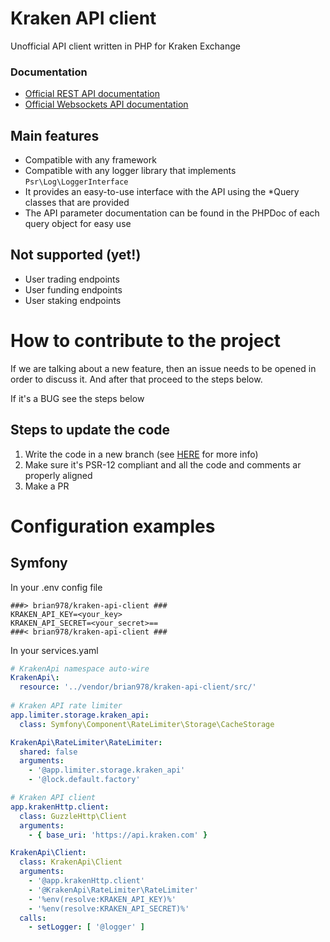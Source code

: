 # Kraken API client
Unofficial API client written in PHP for Kraken Exchange

### Documentation
- [Official REST API documentation](https://docs.kraken.com/rest/)
- [Official Websockets API documentation](https://docs.kraken.com/websockets/)

## Main features
* Compatible with any framework
* Compatible with any logger library that implements `Psr\Log\LoggerInterface`
* It provides an easy-to-use interface with the API using the *Query classes that are provided
* The API parameter documentation can be found in the PHPDoc of each query object for easy use

## Not supported (yet!)
* User trading endpoints
* User funding endpoints
* User staking endpoints


# How to contribute to the project
If we are talking about a new feature, then an issue needs to be opened in order to discuss it. And after that proceed 
to the steps below.

If it's a BUG see the steps below

## Steps to update the code
1. Write the code in a new branch (see [HERE](https://www.atlassian.com/git/tutorials/comparing-workflows/gitflow-workflow) for more info)
2. Make sure it's PSR-12 compliant and all the code and comments ar properly aligned
3. Make a PR


# Configuration examples
## Symfony

In your .env config file
```text
###> brian978/kraken-api-client ###
KRAKEN_API_KEY=<your_key>
KRAKEN_API_SECRET=<your_secret>==
###< brian978/kraken-api-client ###
```

In your services.yaml
```yaml
# KrakenApi namespace auto-wire
KrakenApi\:
  resource: '../vendor/brian978/kraken-api-client/src/'
  
# Kraken API rate limiter
app.limiter.storage.kraken_api:
  class: Symfony\Component\RateLimiter\Storage\CacheStorage

KrakenApi\RateLimiter\RateLimiter:
  shared: false
  arguments:
    - '@app.limiter.storage.kraken_api'
    - '@lock.default.factory'

# Kraken API client
app.krakenHttp.client:
  class: GuzzleHttp\Client
  arguments:
    - { base_uri: 'https://api.kraken.com' }

KrakenApi\Client:
  class: KrakenApi\Client
  arguments:
    - '@app.krakenHttp.client'
    - '@KrakenApi\RateLimiter\RateLimiter'
    - '%env(resolve:KRAKEN_API_KEY)%'
    - '%env(resolve:KRAKEN_API_SECRET)%'
  calls:
    - setLogger: [ '@logger' ]
```
